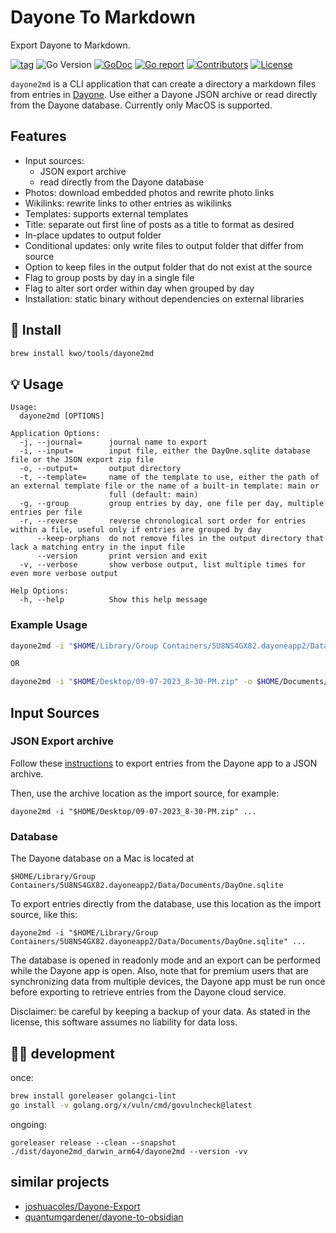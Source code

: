 # Dayone To Markdown

Export Dayone to Markdown.

[![tag](https://img.shields.io/github/tag/kwo/dayone2md.svg)](https://github.com/kwo/dayone2md/releases)
![Go Version](https://img.shields.io/badge/Go-%3E%3D%201.21-%23007d9c)
[![GoDoc](https://godoc.org/github.com/kwo/dayone2md?status.svg)](https://pkg.go.dev/github.com/kwo/dayone2md)
[![Go report](https://goreportcard.com/badge/github.com/kwo/dayone2md)](https://goreportcard.com/report/github.com/kwo/dayone2md)
[![Contributors](https://img.shields.io/github/contributors/kwo/dayone2md)](https://github.com/kwo/dayone2md/graphs/contributors)
[![License](https://img.shields.io/github/license/kwo/dayone2md)](./LICENSE)


`dayone2md` is a CLI application that can create a directory a markdown files from entries in [Dayone](https://dayoneapp.com/).
Use either a Dayone JSON archive or read directly from the Dayone database.
Currently only MacOS is supported.


## Features

- Input sources:
  - JSON export archive
  - read directly from the Dayone database
- Photos: download embedded photos and rewrite photo links
- Wikilinks: rewrite links to other entries as wikilinks
- Templates: supports external templates
- Title: separate out first line of posts as a title to format as desired
- In-place updates to output folder
- Conditional updates: only write files to output folder that differ from source
- Option to keep files in the output folder that do not exist at the source
- Flag to group posts by day in a single file
- Flag to alter sort order within day when grouped by day
- Installation: static binary without dependencies on external libraries


## 🚀 Install

```sh
brew install kwo/tools/dayone2md
```

## 💡 Usage

```
Usage:
  dayone2md [OPTIONS]

Application Options:
  -j, --journal=      journal name to export
  -i, --input=        input file, either the DayOne.sqlite database file or the JSON export zip file
  -o, --output=       output directory
  -t, --template=     name of the template to use, either the path of an external template file or the name of a built-in template: main or
                      full (default: main)
  -g, --group         group entries by day, one file per day, multiple entries per file
  -r, --reverse       reverse chronological sort order for entries within a file, useful only if entries are grouped by day
      --keep-orphans  do not remove files in the output directory that lack a matching entry in the input file
      --version       print version and exit
  -v, --verbose       show verbose output, list multiple times for even more verbose output

Help Options:
  -h, --help          Show this help message
```

### Example Usage

```sh
dayone2md -i "$HOME/Library/Group Containers/5U8NS4GX82.dayoneapp2/Data/Documents/DayOne.sqlite" -o $HOME/Documents/Journal -j Journal -g -vv

OR

dayone2md -i "$HOME/Desktop/09-07-2023_8-30-PM.zip" -o $HOME/Documents/Journal -j Journal -g -vv
```

## Input Sources

### JSON Export archive

Follow these [instructions](https://dayoneapp.com/guides/tips-and-tutorials/exporting-entries/#mac) to export entries from the Dayone app to a JSON archive.

Then, use the archive location as the import source, for example:

`dayone2md -i "$HOME/Desktop/09-07-2023_8-30-PM.zip" ...`

### Database

The Dayone database on a Mac is located at

`$HOME/Library/Group Containers/5U8NS4GX82.dayoneapp2/Data/Documents/DayOne.sqlite`

To export entries directly from the database, use this location as the import source, like this:

`dayone2md -i "$HOME/Library/Group Containers/5U8NS4GX82.dayoneapp2/Data/Documents/DayOne.sqlite" ...`

The database is opened in readonly mode and an export can be performed while the Dayone app is open. Also, note that for premium users that are synchronizing data from multiple devices, the Dayone app must be run once before exporting to retrieve entries from the Dayone cloud service.

Disclaimer: be careful by keeping a backup of your data. As stated in the license, this software assumes no liability for data loss.


## 🧑‍💻 development

once:
```sh
brew install goreleaser golangci-lint
go install -v golang.org/x/vuln/cmd/govulncheck@latest
```

ongoing:
```shell
goreleaser release --clean --snapshot
./dist/dayone2md_darwin_arm64/dayone2md --version -vv
```

## similar projects
* [joshuacoles/Dayone-Export](https://github.com/joshuacoles/Dayone-Export)
* [quantumgardener/dayone-to-obsidian](https://github.com/quantumgardener/dayone-to-obsidian)
